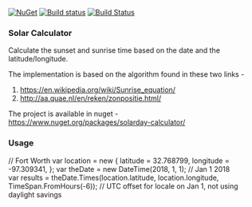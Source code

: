 [![NuGet](https://img.shields.io/nuget/v/FeatureToggle.svg)](https://www.nuget.org/packages/solarday-calculator)
[![Build status](https://ci.appveyor.com/api/projects/status/5di2f2f5qb6ccd6v?svg=true)](https://ci.appveyor.com/project/Siliconrob/solar-calculator)
[![Build Status](https://travis-ci.org/Siliconrob/solar-calculator.svg?branch=master)](https://travis-ci.org/Siliconrob/solar-calculator)

### Solar Calculator
Calculate the sunset and sunrise time based on the date and the latitude/longitude.

The implementation is based on the algorithm found in these two links -
1. https://en.wikipedia.org/wiki/Sunrise_equation/
2. http://aa.quae.nl/en/reken/zonpositie.html/

The project is available in nuget - https://www.nuget.org/packages/solarday-calculator/

### Usage
// Fort Worth
var location = new
{
	latitude = 32.768799,
	longitude = -97.309341,
};
var theDate = new DateTime(2018, 1, 1);  // Jan 1 2018          
var results = theDate.Times(location.latitude, location.longitude, TimeSpan.FromHours(-6)); // UTC offset for locale on Jan 1, not using daylight savings

